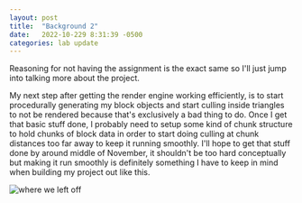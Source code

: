 ```yaml
---
layout: post
title:  "Background 2"
date:   2022-10-229 8:31:39 -0500
categories: lab update
---
```


Reasoning for not having the assignment is the exact same so I'll just jump into talking more about the project.

My next step after getting the render engine working efficiently, is to start procedurally
generating my block objects and start culling inside triangles to not be rendered because
that's exclusively a bad thing to do. Once I get that basic stuff done, I probably need to
setup some kind of chunk structure to hold chunks of block data in order to start doing culling at chunk distances
too far away to keep it running smoothly. I'll hope to get that stuff done by around middle of November, it shouldn't
be too hard conceptually but making it run smoothly is definitely something I have to keep in mind when building my project
out like this.

![where we left off]({{site.baseurl}}/images/rotate.gif)
